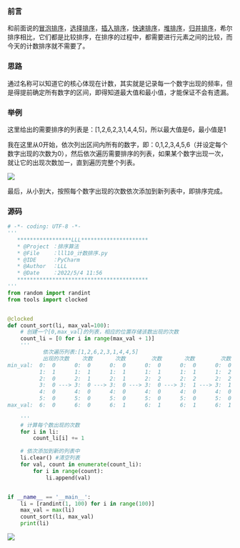 
<BlogInfo id="1387" title="计数排序——最简单的排序方式，没有之一？" author="白日梦想猿" pv=0 read_times=0 pre_cost_time="71" category="排序算法" tag_list="['排序算法', '              计数排序']" create_time="2022.05.05 15:35:56.407770" update_time="2022.05.05 15:35:56" />

### 前言

和前面说的[冒泡排序](https://blog.csdn.net/max_LLL/article/details/124456915?spm=1001.2014.3001.5501
"冒泡排序")，[选择排序](https://blog.csdn.net/max_LLL/article/details/124477536?spm=1001.2014.3001.5501
"选择排序")，[插入排序](https://blog.csdn.net/max_LLL/article/details/124480756?spm=1001.2014.3001.5501
"插入排序")，[快速排序](https://blog.csdn.net/max_LLL/article/details/124484615?spm=1001.2014.3001.5501
"快速排序")，[堆排序](https://blog.csdn.net/max_LLL/article/details/124568047?spm=1001.2014.3001.5501
"堆排序")，[归并排序](https://blog.csdn.net/max_LLL/article/details/124568115?spm=1001.2014.3001.5501
"归并排序")，希尔排序相比，它们都是比较排序，在排序的过程中，都需要进行元素之间的比较，而今天的计数排序就不需要了。

### 思路

通过名称可以知道它的核心体现在计数，其实就是记录每一个数字出现的频率，但是得提前确定所有数字的区间，即得知道最大值和最小值，才能保证不会有遗漏。

### 举例

这里给出的需要排序的列表是：[1,2,6,2,3,1,4,4,5]，所以最大值是6，最小值是1

我在这里从0开始，依次列出区间内所有的数字，即：0,1,2,3,4,5,6（并设定每个数字出现的次数为0），然后依次遍历需要排序的列表，如果某个数字出现一次，就让它的出现次数加一，直到遍历完整个列表。

![](http://www.lll.plus/media/image/2022/05/05/image-20220505153517-1.png)

最后，从小到大，按照每个数字出现的次数依次添加到新列表中，即排序完成。

### 源码


```python
# -*- coding: UTF-8 -*-
'''
   *****************LLL*********************
   * @Project ：排序算法                       
   * @File    ：lll10_计数排序.py                  
   * @IDE     ：PyCharm             
   * @Author  ：LLL                         
   * @Date    ：2022/5/4 11:56             
   *****************************************
'''
from random import randint
from tools import clocked


@clocked
def count_sort(li, max_val=100):
    # 创建一个[0,max_val]的列表，相应的位置存储该数出现的次数
    count_li = [0 for i in range(max_val + 1)]
    '''
           依次遍历列表:[1,2,6,2,3,1,4,4,5]
           出现的次数    次数       次数        次数       次数        次数        次数        次数       次数
min_val:  0:  0      0:  0      0:  0      0:  0      0:  0      0:  0      0:  0      0:  0      0:  0     
          1:  1      1:  1      1:  1      1:  1      1:  1      1:  2      1:  2      1:  2      1:  2     
          2:  0      2:  1      2:  1      2:  2      2:  2      2:  2      2:  2      2:  2      2:  2     
          3:  0 ---> 3:  0 ---> 3:  0 ---> 3:  0 ---> 3:  1 ---> 3:  1 ---> 3:  1 ---> 3:  1 ---> 3:  1 --->  [1,1,2,2,3,4,4,5,6]
          4:  0      4:  0      4:  0      4:  0      4:  0      4:  0      4:  1      4:  2      4:  2     
          5:  0      5:  0      5:  0      5:  0      5:  0      5:  0      5:  0      5:  0      5:  1     
max_val:  6:  0      6:  0      6:  1      6:  1      6:  1      6:  1      6:  1      6:  1      6:  1     
        
    '''
    # 计算每个数出现的次数
    for i in li:
        count_li[i] += 1

    # 依次添加到新的列表中
    li.clear() #清空列表
    for val, count in enumerate(count_li):
        for i in range(count):
            li.append(val)


if __name__ == '__main__':
    li = [randint(1, 100) for i in range(100)]
    max_val = max(li)
    count_sort(li, max_val)
    print(li)

```


![](https://img-blog.csdnimg.cn/8ed4fb6c4544445bbb2fe10eb8ed3b17.png)




